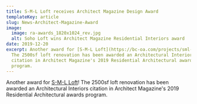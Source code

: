 ```yaml
---
title: S-M-L Loft receives Architect Magazine Design Award
templateKey: article
slug: News-Architect-Magazine-Award
image:
  image: ra-awards_1820x1024_rev.jpg
  alt: Soho Loft wins Architect Magazine Residential Interiors award
date: 2019-12-20
excerpt: Another award for [S-M-L Loft](https://bc-oa.com/projects/sml-loft/)!
  The 2500sf loft renovation has been awarded an Architectural Interiors
  citation in Architect Magazine's 2019 Residential Architectural awards
  program.
---
```

Another award for [S-M-L Loft](https://bc-oa.com/projects/sml-loft/)! The 2500sf loft renovation has been awarded an Architectural Interiors citation in Architect Magazine's 2019 Residential Architectural awards program.